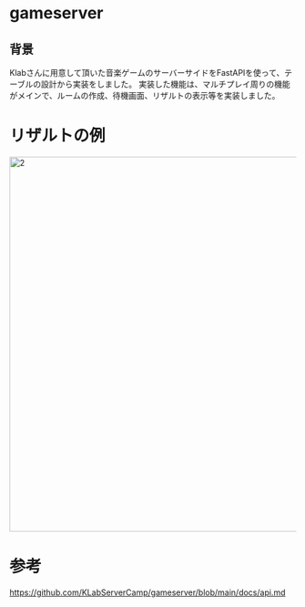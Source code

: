 # gameserver

## 背景
Klabさんに用意して頂いた音楽ゲームのサーバーサイドをFastAPIを使って、テーブルの設計から実装をしました。
実装した機能は、マルチプレイ周りの機能がメインで、ルームの作成、待機画面、リザルトの表示等を実装しました。

# リザルトの例
<img width="657" alt="2" src="https://user-images.githubusercontent.com/63649819/184824397-2ec8fec3-726c-438a-81af-6c539b0d0876.png">

# 参考
https://github.com/KLabServerCamp/gameserver/blob/main/docs/api.md
